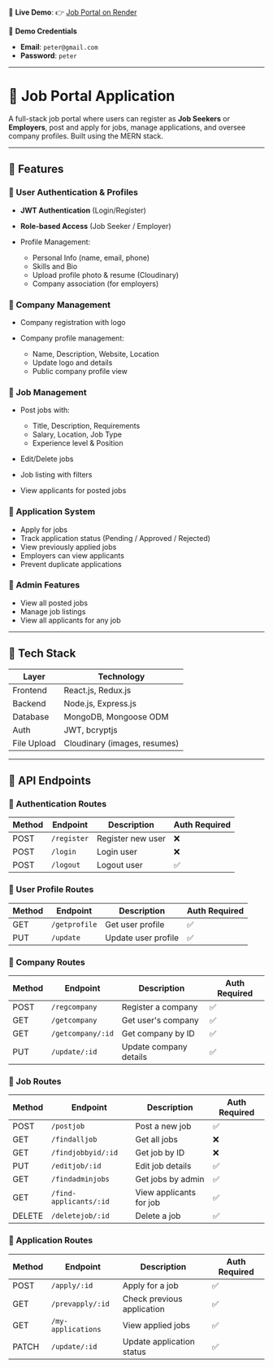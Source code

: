 🔗 **Live Demo**:  👉 [Job Portal on Render](https://jobportal-mern-frontend-sdm5.onrender.com)

🔐 **Demo Credentials**  
- **Email**: `peter@gmail.com`  
- **Password**: `peter`

---



# 💼 Job Portal Application

A full-stack job portal where users can register as **Job Seekers** or **Employers**, post and apply for jobs, manage applications, and oversee company profiles. Built using the MERN stack.

---

## 🚀 Features

### 🔐 User Authentication & Profiles

* **JWT Authentication** (Login/Register)
* **Role-based Access** (Job Seeker / Employer)
* Profile Management:

  * Personal Info (name, email, phone)
  * Skills and Bio
  * Upload profile photo & resume (Cloudinary)
  * Company association (for employers)

### 🏢 Company Management

* Company registration with logo
* Company profile management:

  * Name, Description, Website, Location
  * Update logo and details
  * Public company profile view

### 📄 Job Management

* Post jobs with:

  * Title, Description, Requirements
  * Salary, Location, Job Type
  * Experience level & Position
* Edit/Delete jobs
* Job listing with filters
* View applicants for posted jobs

### 📅 Application System

* Apply for jobs
* Track application status (Pending / Approved / Rejected)
* View previously applied jobs
* Employers can view applicants
* Prevent duplicate applications

### 🚰 Admin Features

* View all posted jobs
* Manage job listings
* View all applicants for any job

---

## 🧰 Tech Stack

| Layer       | Technology                   |
| ----------- | ---------------------------- |
| Frontend    | React.js, Redux.js           |
| Backend     | Node.js, Express.js          |
| Database    | MongoDB, Mongoose ODM        |
| Auth        | JWT, bcryptjs                |
| File Upload | Cloudinary (images, resumes) |

___

## 📌 API Endpoints

### 🔑 Authentication Routes

| Method | Endpoint    | Description       | Auth Required |
| ------ | ----------- | ----------------- | ------------- |
| POST   | `/register` | Register new user | ❌             |
| POST   | `/login`    | Login user        | ❌             |
| POST   | `/logout`   | Logout user       | ✅             |

### 👤 User Profile Routes

| Method | Endpoint      | Description         | Auth Required |
| ------ | ------------- | ------------------- | ------------- |
| GET    | `/getprofile` | Get user profile    | ✅             |
| PUT    | `/update`     | Update user profile | ✅             |

### 🏢 Company Routes

| Method | Endpoint          | Description            | Auth Required |
| ------ | ----------------- | ---------------------- | ------------- |
| POST   | `/regcompany`     | Register a company     | ✅             |
| GET    | `/getcompany`     | Get user's company     | ✅             |
| GET    | `/getcompany/:id` | Get company by ID      | ✅             |
| PUT    | `/update/:id`     | Update company details | ✅             |

### 💼 Job Routes

| Method | Endpoint               | Description             | Auth Required |
| ------ | ---------------------- | ----------------------- | ------------- |
| POST   | `/postjob`             | Post a new job          | ✅             |
| GET    | `/findalljob`          | Get all jobs            | ❌             |
| GET    | `/findjobbyid/:id`     | Get job by ID           | ❌             |
| PUT    | `/editjob/:id`         | Edit job details        | ✅             |
| GET    | `/findadminjobs`       | Get jobs by admin       | ✅             |
| GET    | `/find-applicants/:id` | View applicants for job | ✅             |
| DELETE | `/deletejob/:id`       | Delete a job            | ✅             |

### 📅 Application Routes

| Method | Endpoint           | Description                | Auth Required |
| ------ | ------------------ | -------------------------- | ------------- |
| POST   | `/apply/:id`       | Apply for a job            | ✅             |
| GET    | `/prevapply/:id`   | Check previous application | ✅             |
| GET    | `/my-applications` | View applied jobs          | ✅             |
| PATCH  | `/update/:id`      | Update application status  | ✅             |

